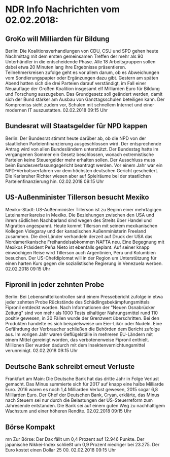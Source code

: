 # NDR Info Nachrichten vom 02.02.2018:


## GroKo will Milliarden für Bildung
Berlin: Die Koalitionsverhandlungen von CDU, CSU und SPD gehen heute Nachmittag mit dem ersten gemeinsamen Treffen der mehr als 90 Unterhändler in die entscheidende Phase. Alle 18 Arbeitsgruppen sollen dabei etwa 20 Minuten lang ihre Ergebnisse präsentieren. Teilnehmerkreisen zufolge geht es vor allem darum, ob es Abweichungen vom Sondierungspapier oder Ergänzungen dazu gibt. Gestern am späten Abend hatten sich die drei Parteien darauf verständigt, im Fall einer Neuauflage der Großen Koalition insgesamt elf Milliarden Euro für Bildung und Forschung auszugeben. Das Grundgesetz soll geändert werden, damit sich der Bund stärker am Ausbau von Ganztagsschulen beteiligen kann. Der Kompromiss sieht zudem vor, Schulen mit schnellem Internet und einer modernen IT auszustatten. 02.02.2018 09:15 Uhr 

## Bundesrat will Staatsgelder für NPD kappen
Berlin: Der Bundesrat stimmt heute darüber ab, ob die NPD von der staatlichen Parteienfinanzierung ausgeschlossen wird. Der entsprechende Antrag wird von allen Bundesländern unterstützt. Der Bundestag hatte im vergangenen Sommer ein Gesetz beschlossen, wonach extremistische Parteien keine Steuergelder mehr erhalten sollen. Der Ausschluss muss beim Bundesverfassungsgericht beantragt werden. Vor einem Jahr war ein NPD-Verbotsverfahren vor dem höchsten deutschen Gericht gescheitert. Die Karlsruher Richter wiesen aber auf Spielräume bei der staatlichen Parteienfinanzierung hin. 02.02.2018 09:15 Uhr 

## US-Außenminister Tillerson besucht Mexiko
Mexiko-Stadt: US-Außenminister Tillerson ist zu Beginn einer mehrtägigen Lateinamerikareise in Mexiko. Die Beziehungen zwischen den USA und ihrem südlichen Nachbarland sind wegen des Streits über Handel und Migration angespannt. Heute kommt Tillerson mit seinem mexikanischen Kollegen Videgaray und der kanadischen Außenministerin Freeland zusammen. Die drei Länder verhandeln derzeit auf Druck der USA das Nordamerikanische Freihandelsabkommen NAFTA neu. Eine Begegnung mit Mexikos Präsident Peña Nieto ist ebenfalls geplant. Auf seiner knapp einwöchigen Reise wird Tillerson auch Argentinien, Peru und Kolumbien besuchen. Der US-Chefdiplomat will in der Region um Unterstützung für einen harten Kurs gegen die sozialistische Regierung in Venezuela werben. 02.02.2018 09:15 Uhr 

## Fipronil in jeder zehnten Probe
Berlin: Bei Lebensmittelkontrollen sind einem Pressebericht zufolge in etwa jeder zehnten Probe Rückstände des Schädlingsbekämpfungsmittels Fipronil entdeckt worden. Nach Informationen der "Neuen Osnabrücker Zeitung" sind von mehr als 1000 Tests eihaltiger Nahrungsmittel rund 110 positiv gewesen, in 30 Fällen wurde der Grenzwert überschritten. Bei den Produkten handelte es sich beispielsweise um Eier-Likör oder Nudeln. Eine Gefährdung der Verbraucher schließen die Behörden dem Bericht zufolge aus. Im vorigen Jahr waren Geflügelställe in mehreren EU-Ländern mit einem Mittel gereinigt worden, das verbotenerweise Fipronil enthielt. Millionen Eier wurden dadurch mit dem Insektenvernichtungsmittel verunreinigt. 02.02.2018 09:15 Uhr 

## Deutsche Bank schreibt erneut Verluste
Frankfurt am Main: Die Deutsche Bank hat das dritte Jahr in Folge Verlust gemacht. Das Minus summierte sich für 2017 auf knapp eine halbe Milliarde Euro. 2016 waren es noch 1,4 Milliarden Verlust gewesen, 2015 sogar 6,8 Milliarden Euro. Der Chef der Deutschen Bank, Cryan, erklärte, das Minus nach Steuern sei nur durch die Belastungen der US-Steuerreform zum Jahresende entstanden. Die Bank sei auf einem guten Weg zu nachhaltigem Wachstum und einer höheren Rendite. 02.02.2018 09:15 Uhr 

## Börse Kompakt
mn Zur Börse: Der Dax fällt um 0,4 Prozent auf 12.946 Punkte. Der japanische Nikkei-Index schließt um 0,9 Prozent niedriger bei 23.275. Der Euro kostet einen Dollar 25 00. 02.02.2018 09:15 Uhr 
